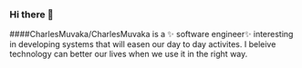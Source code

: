 ### Hi there 👋
<!-- ![IMG_6451](https://user-images.githubusercontent.com/98308015/196576467-1189ec11-1731-418f-b094-e83aa1e3652a.jpg) -->


####CharlesMuvaka/CharlesMuvaka is a ✨ software engineer✨ interesting in developing systems that will easen our day to day activites. I beleive technology can better our lives when we use it in the right way.
<!--!>

######- 🔭 I’m currently working on graph algrorithms and data structures...
######- 🌱 I’m currently learning Data structures and algorithms ...
######- 👯 I’m looking to collaborate on any android/kotlin or java projects...
######- 🤔 I’m looking for help with search algorithms...
######- 💬 Ask me about android development or data structures and algorithms...
######- 📫 How to reach me: ...
######- 😄 Pronouns: primitives, wrapper classes, collections and data structures...
###### - ⚡ Fun fact: ...

